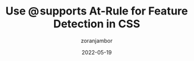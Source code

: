---
author: zoranjambor
date: 2022-05-19
draft: true
permalink: false
publisher: cssweekly
tags:
  - videos
  - css
  - feature-detection
  - support
target_url: https://www.youtube.com/watch?v=9iH3z6M6FOI
title: Use @ supports At-Rule for Feature Detection in CSS
---